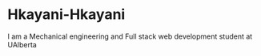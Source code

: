 # Hkayani-Hkayani

I am a Mechanical engineering and Full stack web development student at UAlberta
